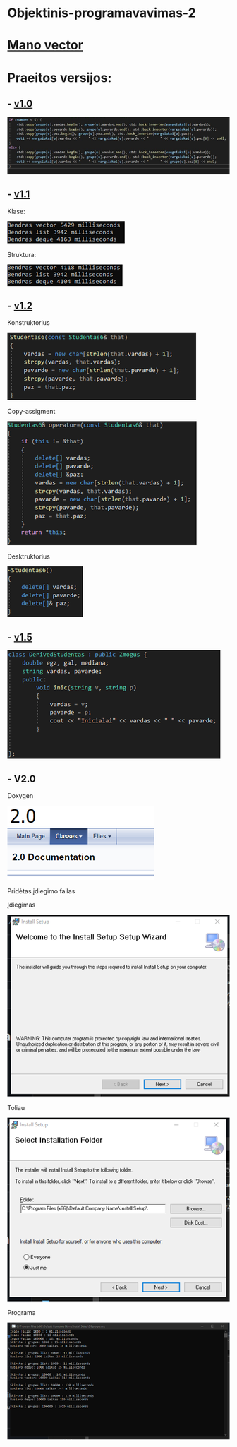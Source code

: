 # Objektinis-programavavimas-2
# [Mano vector](https://github.com/giedrius200/Objektinis-programavimas-klases/tree/Mano-vector)
# Praeitos versijos:
## - [v1.0](https://github.com/giedrius200/Objektinis-programavimas-klases/tree/v1.0)

![image](/assets/your-image18.jpg)

## - [v1.1](https://github.com/giedrius200/Objektinis-programavimas-klases/tree/v1.1)
Klase:

![image](/assets/image1.png)

Struktura:

![image](/assets/image3.png)


## - [v1.2](https://github.com/giedrius200/Objektinis-programavimas-klases/tree/v1.2)
Konstruktorius

![image](/assets/image.png)

Copy-assigment

![image](/assets/image4.png)

Desktruktorius

![image](/assets/image2.png)

## - [v1.5](https://github.com/giedrius200/Objektinis-programavimas-klases/tree/v1.5)

![image](/assets/image16.png)

## - V2.0

Doxygen

![image](/assets/your-image16.jpg)

Pridėtas įdiegimo failas

Įdiegimas

![image](/assets/your-image60.jpg)

Toliau

![image](/assets/your-image8.jpg)

Programa

![image](/assets/your-image10.jpg)
